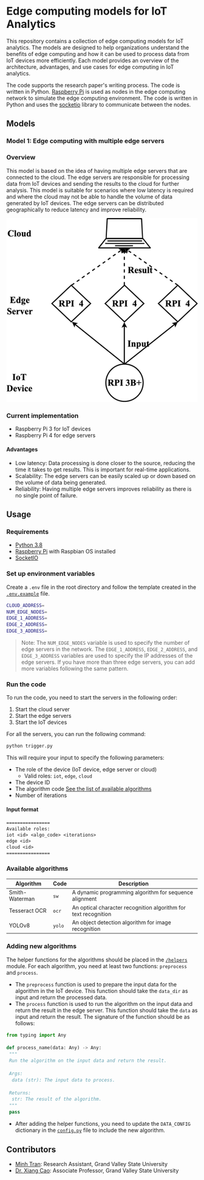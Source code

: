 # Edge computing models for IoT Analytics

This repository contains a collection of edge computing models for IoT analytics. The models are designed to help organizations understand the benefits of edge computing and how it can be used to process data from IoT devices more efficiently. Each model provides an overview of the architecture, advantages, and use cases for edge computing in IoT analytics.

The code supports the research paper's writing process. The code is written in Python. [Raspberry Pi](https://www.raspberrypi.org/) is used as nodes in the edge computing network to simulate the edge computing environment. The code is written in Python and uses the [socketio](https://python-socketio.readthedocs.io/en/latest/) library to communicate between the nodes.

## Models

### Model 1: Edge computing with multiple edge servers

### Overview

This model is based on the idea of having multiple edge servers that are connected to the cloud. The edge servers are responsible for processing data from IoT devices and sending the results to the cloud for further analysis. This model is suitable for scenarios where low latency is required and where the cloud may not be able to handle the volume of data generated by IoT devices. The edge servers can be distributed geographically to reduce latency and improve reliability.

![Model 1](images/model1.png)

### Current implementation

- Raspberry Pi 3 for IoT devices
- Raspberry Pi 4 for edge servers

#### Advantages

- Low latency: Data processing is done closer to the source, reducing the time it takes to get results. This is important for real-time applications.
- Scalability: The edge servers can be easily scaled up or down based on the volume of data being generated.
- Reliability: Having multiple edge servers improves reliability as there is no single point of failure.

## Usage

### Requirements

- [Python 3.8](https://www.python.org/downloads/release/python-380/)
- [Raspberry Pi](https://www.raspberrypi.org/) with Raspbian OS installed
- [SocketIO](https://python-socketio.readthedocs.io/en/latest/)

### Set up environment variables

Create a `.env` file in the root directory and follow the template created in the [`.env.example`](https://github.com/minhtran241/edge-computing-models/blob/main/.env.example) file.

```bash
CLOUD_ADDRESS=
NUM_EDGE_NODES=
EDGE_1_ADDRESS=
EDGE_2_ADDRESS=
EDGE_3_ADDRESS=
```

> Note: The `NUM_EDGE_NODES` variable is used to specify the number of edge servers in the network. The `EDGE_1_ADDRESS`, `EDGE_2_ADDRESS`, and `EDGE_3_ADDRESS` variables are used to specify the IP addresses of the edge servers. If you have more than three edge servers, you can add more variables following the same pattern.

### Run the code

To run the code, you need to start the servers in the following order:

1. Start the cloud server
2. Start the edge servers
3. Start the IoT devices

For all the servers, you can run the following command:

```bash
python trigger.py
```

This will require your input to specify the following parameters:

- The role of the device (IoT device, edge server or cloud)
  - Valid roles: `iot`, `edge`, `cloud`
- The device ID
- The algorithm code [See the list of available algorithms](#available-algorithms)
- Number of iterations

#### Input format

```
================
Available roles:
iot <id> <algo_code> <iterations>
edge <id>
cloud <id>
================
```

### Available algorithms

| Algorithm | Code | Description |
| --- | --- | --- |
| Smith-Waterman | `sw` | A dynamic programming algorithm for sequence alignment |
| Tesseract OCR | `ocr` | An optical character recognition algorithm for text recognition |
| YOLOv8 | `yolo` | An object detection algorithm for image recognition |

### Adding new algorithms

The helper functions for the algorithms should be placed in the [`/helpers`](https://github.com/minhtran241/edge-computing-models/tree/main/helpers) module. For each algorithm, you need at least two functions: `preprocess` and `process`.

- The `preprocess` function is used to prepare the input data for the algorithm in the IoT device. This function should take the `data_dir` as input and return the processed data.
- The `process` function is used to run the algorithm on the input data and return the result in the edge server. This function should take the `data` as input and return the result. The signature of the function should be as follows:

```python
from typing import Any

def process_name(data: Any) -> Any:
 """
 Run the algorithm on the input data and return the result.

 Args:
  data (str): The input data to process.

 Returns:
  str: The result of the algorithm.
 """
 pass
```

- After adding the helper functions, you need to update the `DATA_CONFIG` dictionary in the [`config.py`](https://github.com/minhtran241/edge-computing-models/blob/main/config.py) file to include the new algorithm.

## Contributors

- [Minh Tran](https://minhtran-nine.vercel.app): Research Assistant, Grand Valley State University
- [Dr. Xiang Cao](https://www.linkedin.com/in/xiang-cao-15183570/): Associate Professor, Grand Valley State University
